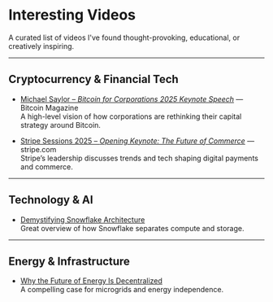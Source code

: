 # Interesting Videos

A curated list of videos I've found thought-provoking, educational, or creatively inspiring.

---

## Cryptocurrency & Financial Tech

- [Michael Saylor – *Bitcoin for Corporations 2025 Keynote Speech*](https://www.youtube.com/watch?v=xx) — Bitcoin Magazine  
  A high-level vision of how corporations are rethinking their capital strategy around Bitcoin.

- [Stripe Sessions 2025 – *Opening Keynote: The Future of Commerce*](https://stripe.com/sessions/keynote) — stripe.com  
  Stripe’s leadership discusses trends and tech shaping digital payments and commerce.

---

## Technology & AI

- [Demystifying Snowflake Architecture](https://www.youtube.com/watch?v=xx)  
  Great overview of how Snowflake separates compute and storage.

---

## Energy & Infrastructure

- [Why the Future of Energy Is Decentralized](https://www.youtube.com/watch?v=xx)  
  A compelling case for microgrids and energy independence.
